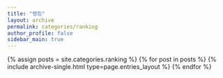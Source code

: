 ```yaml
---
title: "랭킹"
layout: archive
permalink: categories/ranking
author_profile: false
sidebar_main: true
---
```



{% assign posts = site.categories.ranking %}
{% for post in posts %} {% include archive-single.html type=page.entries_layout %} {% endfor %}